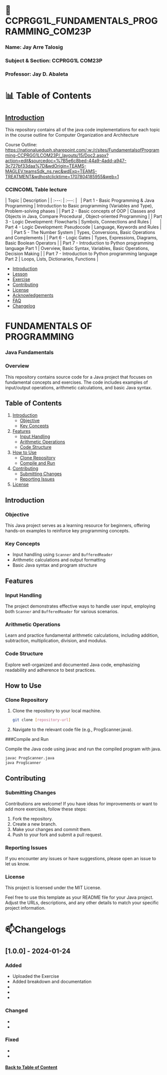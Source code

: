 # 💫 CCPRGG1L_FUNDAMENTALS_PROGRAMMING_COM23P      
### Name: Jay Arre Talosig  
### Subject & Section: CCPRGG1L COM23P   
### Professor: Jay D. Abaleta         

# 📊 Table of Contents

## [Introduction](#introduction)
This repository contains all of the java code implementations for each topic in the course outline for Computer Organization and Architecture
 
Course Outline: https://nationalueduph.sharepoint.com/:w:/r/sites/FundamentalsofProgramming-CCPRGG1LCOM23P/_layouts/15/Doc2.aspx?action=edit&sourcedoc=%7B5e6c8bed-44a9-4add-a947-3c727bf33daa%7D&wdOrigin=TEAMS-MAGLEV.teamsSdk_ns.rwc&wdExp=TEAMS-TREATMENT&wdhostclicktime=1707804185955&web=1
  
### CCINCOML Table lecture 
| Topic | Description | 
| :---: | :---: |        
| Part 1 - Basic Programming & Java Programming | Introduction to Basic programming (Variables and Type), Problem-solving phases |
| Part 2 - Basic concepts of OOP | Classes and Objects in Java, Compare Procedural , Object-oriented Programming |
| Part 3 - Logic Development: Flowcharts | Symbols, Connections and Rules |      
| Part 4 - Logic Development: Pseudocode | Language, Keywords and Rules |    
| Part 5 - The Number System | Types, Conversions, Basic Operations and Complements |
| Part 6 - Logic Gates | Types, Expressions, Diagrams, Basic Boolean Operators |
| Part 7 - Introduction to Python programming language Part 1 | Overview, Basic Syntax, Variables, Basic Operations, Decision Making |
| Part 7 - Introduction to Python programming language Part 2 | Loops, Lists, Dictionaries, Functions |

- [Introduction](#introduction)
- [Lesson](#lesson)     
- [Exercise](#%EF%B8%8Fexercise)
- [Contributing](#contributing)       
- [License](#licensee)   
- [Acknowledgements](#acknowledgements) 
- [FAQ](#faq)     
- [Changelog](#changelogs)         




# FUNDAMENTALS OF PROGRAMMING

### Java Fundamentals 

### Overview

This repository contains source code for a Java project that focuses on fundamental concepts and exercises. The code includes examples of input/output operations, arithmetic calculations, and basic Java syntax.

## Table of Contents

1. [Introduction](#introduction)
   - [Objective](#objective)
   - [Key Concepts](#key-concepts)
2. [Features](#features)
   - [Input Handling](#input-handling)
   - [Arithmetic Operations](#arithmetic-operations) 
   - [Code Structure](#code-structure)
3. [How to Use](#how-to-use)
   - [Clone Repository](#clone-repository)
   - [Compile and Run](#compile-and-run)
4. [Contributing](#contributing)
   - [Submitting Changes](#submitting-changes)
   - [Reporting Issues](#reporting-issues)
5. [License](#license) 

## Introduction

### Objective

This Java project serves as a learning resource for beginners, offering hands-on examples to reinforce key programming concepts.

### Key Concepts 

- Input handling using `Scanner` and `BufferedReader`
- Arithmetic calculations and output formatting
- Basic Java syntax and program structure

## Features

### Input Handling

The project demonstrates effective ways to handle user input, employing both `Scanner` and `BufferedReader` for various scenarios.

### Arithmetic Operations

Learn and practice fundamental arithmetic calculations, including addition, subtraction, multiplication, division, and modulus.

### Code Structure

Explore well-organized and documented Java code, emphasizing readability and adherence to best practices.

## How to Use

### Clone Repository

1. Clone the repository to your local machine.

   ```bash 
   git clone [repository-url]

2. Navigate to the relevant code file (e.g., ProgScanner.java).

###Compile and Run

Compile the Java code using javac and run the compiled program with java.


```bash
javac ProgScanner.java
java ProgScanner
```

## Contributing


### Submitting Changes

Contributions are welcome! If you have ideas for improvements or want to add more exercises, follow these steps:

1. Fork the repository.
2. Create a new branch.
3. Make your changes and commit them.
4. Push to your fork and submit a pull request.

### Reporting Issues

If you encounter any issues or have suggestions, please open an issue to let us know.

### License

This project is licensed under the MIT License.

Feel free to use this template as your README file for your Java project. Adjust the URLs, descriptions, and any other details to match your specific project information.

# 📫Changelogs    
## [1.0.0] - 2024-01-24    
### Added
- Uploaded the Exercise
- Added breakdown and documentation
-
- 
- 

### Changed
- 
- 

### Fixed
- 
-  

#### [Back to Table of Content](#introduction)

